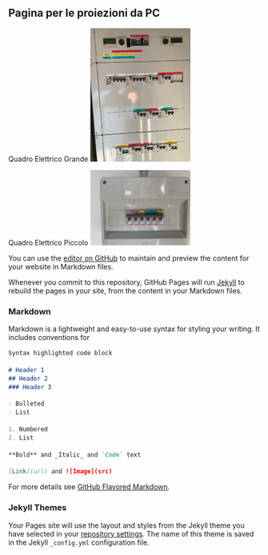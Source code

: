 ## Pagina per le proiezioni da PC

Quadro Elettrico Grande
![Image](../images/quadro-grande_small@0.5x.png)

Quadro Elettrico Piccolo
![Image](../images/quadro-piccolo_small@0.5x.png)

You can use the [editor on GitHub](https://github.com/ctslb/cine/edit/gh-pages/index.md) to maintain and preview the content for your website in Markdown files.

Whenever you commit to this repository, GitHub Pages will run [Jekyll](https://jekyllrb.com/) to rebuild the pages in your site, from the content in your Markdown files.

### Markdown

Markdown is a lightweight and easy-to-use syntax for styling your writing. It includes conventions for

```markdown
Syntax highlighted code block

# Header 1
## Header 2
### Header 3

- Bulleted
- List

1. Numbered
2. List

**Bold** and _Italic_ and `Code` text

[Link](url) and ![Image](src)
```

For more details see [GitHub Flavored Markdown](https://guides.github.com/features/mastering-markdown/).

### Jekyll Themes

Your Pages site will use the layout and styles from the Jekyll theme you have selected in your [repository settings](https://github.com/ctslb/cine/settings/pages). The name of this theme is saved in the Jekyll `_config.yml` configuration file.
